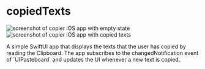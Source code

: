 # copiedTexts
<p float="left">
<img src="copier.jpg" alt="screenshot of copier iOS app with empty state">
<img src="copier-samples.jpg" alt="screenshot of copier iOS app with copied texts">
</p>
A simple SwiftUI app that displays the texts that the user has copied by reading the Clipboard. The app subscribes to the changedNotification event of `UIPasteboard` and updates the UI whenever a new text is copied.   
